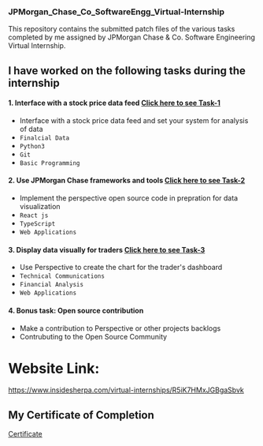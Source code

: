 ### JPMorgan_Chase_Co_SoftwareEngg_Virtual-Internship
This repository contains the submitted patch files of the various tasks completed by me assigned by JPMorgan Chase &amp; Co. Software Engineering Virtual Internship.

## I have worked on the following tasks during the internship

#### 1. Interface with a stock price data feed [Click here to see Task-1](https://github.com/Aman22sharma/JPMorgan-Chase-Virtual-Internship/tree/master/JPMC-tech-task-1-PY3)
- Interface with a stock price data feed and set your system for analysis of data
- `Finalcial Data` 
- `Python3`
- `Git`
- `Basic Programming`

#### 2. Use JPMorgan Chase frameworks and tools [Click here to see Task-2](https://github.com/Aman22sharma/JPMorgan-Chase-Virtual-Internship/tree/master/JPMC-tech-task-2-PY3)
- Implement the perspective open source code in prepration for data visualization 
- `React js` 
- `TypeScript`
- `Web Applications`

#### 3. Display data visually for traders [Click here to see Task-3](https://github.com/Aman22sharma/JPMorgan-Chase-Virtual-Internship/tree/master/JPMC-tech-task-3-PY3)
- Use Perspective to create the chart for the trader's dashboard  
- `Technical Communications` 
- `Financial Analysis`
- `Web Applications`
  
#### 4. Bonus task: Open source contribution
- Make a contribution to Perspective or other projects backlogs 
- Contrubuting to the Open Source Community
  
# Website Link:
https://www.insidesherpa.com/virtual-internships/R5iK7HMxJGBgaSbvk

## My Certificate of Completion
[Certificate](https://github.com/vijayks25/JPMorgan_Chase_Co_SoftwareEngg_Virtual-Internship/blob/main/J.P.%20Morgan_Completion%20Certificate.pdf)
